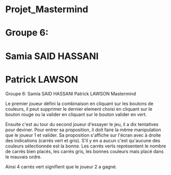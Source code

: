 # Projet_Mastermind
# Groupe 6:
# Samia SAID HASSANI
# Patrick LAWSON
Groupe 6:
Samia SAID HASSANI
Patrick LAWSON
Mastermind

Le premier joueur défini la combinaison en cliquant sur les boutons de couleurs, il peut supprimer le dernier element
choisi en cliquant sur le bouton rouge ou la valider en cliquant sur le bouton valider en vert.

Ensuite c'est au tour du second joueur d'essayer le jeu, il a dix tentatives pour deviner.
Pour entrer sa proposition, il doit faire la même manipulation que le joueur 1 et valider.
Sa proposition s'affiche sur l'écran avec à droite des indications (carrés vert et gris).
S'il y en a aucun c'est qu'aucune des couleurs sélectionnée est la bonne.
Les carrés verts représentent le nombre de carrés bien placés, les carrés gris, les bonnes couleurs mais placé dans 
le mauvais ordre.

Ainsi 4 carrés vert signifient que le joueur 2 a gagné.
